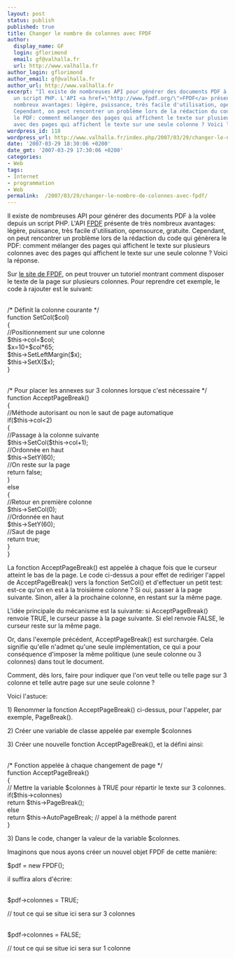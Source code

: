 ```yaml
---
layout: post
status: publish
published: true
title: Changer le nombre de colonnes avec FPDF
author:
  display_name: GF
  login: gflorimond
  email: gf@valhalla.fr
  url: http://www.valhalla.fr
author_login: gflorimond
author_email: gf@valhalla.fr
author_url: http://www.valhalla.fr
excerpt: "Il existe de nombreuses API pour générer des documents PDF à la volée depuis
  un script PHP. L'API <a href=\"http://www.fpdf.org/\">FPDF</a> présente de très
  nombreux avantages: lègère, puissance, très facile d'utilisation, opensource, gratuite.
  Cependant, on peut rencontrer un problème lors de la rédaction du code qui génèrera
  le PDF: comment mélanger des pages qui affichent le texte sur plusieurs colonnes
  avec des pages qui affichent le texte sur une seule colonne ? Voici la réponse.\r\n\r\n"
wordpress_id: 118
wordpress_url: http://www.valhalla.fr/index.php/2007/03/29/changer-le-nombre-de-colonnes-avec-fpdf/
date: '2007-03-29 18:30:06 +0200'
date_gmt: '2007-03-29 17:30:06 +0200'
categories:
- Web
tags:
- Internet
- programmation
- Web
permalink:  /2007/03/29/changer-le-nombre-de-colonnes-avec-fpdf/
---
```

<p>Il existe de nombreuses API pour générer des documents PDF à la volée depuis un script PHP. L'API <a href="http://www.fpdf.org/">FPDF</a> présente de très nombreux avantages: lègère, puissance, très facile d'utilisation, opensource, gratuite. Cependant, on peut rencontrer un problème lors de la rédaction du code qui génèrera le PDF: comment mélanger des pages qui affichent le texte sur plusieurs colonnes avec des pages qui affichent le texte sur une seule colonne ? Voici la réponse.</p>
<p><a id="more"></a><a id="more-118"></a></p>
<p>Sur <a href="http://www.fpdf.org/">le site de FPDF</a>, on peut trouver un tutoriel montrant comment disposer le texte de la page sur plusieurs colonnes. Pour reprendre cet exemple, le code à rajouter est le suivant:</p>
<p><span class="Code"><br />
/* Définit la colonne courante */<br />
function SetCol($col)<br />
{<br />
    //Positionnement sur une colonne<br />
    $this->col=$col;<br />
    $x=10+$col*65;<br />
    $this->SetLeftMargin($x);<br />
    $this->SetX($x);<br />
}<br />
</span></p>
<p><span class="Code"><br />
/* Pour placer les annexes sur 3 colonnes lorsque c'est nécessaire */<br />
function AcceptPageBreak()<br />
{<br />
    //Méthode autorisant ou non le saut de page automatique<br />
    if($this->col&lt;2)<br />
    {<br />
        //Passage à la colonne suivante<br />
        $this->SetCol($this->col+1);<br />
        //Ordonnée en haut<br />
        $this->SetY(60);<br />
        //On reste sur la page<br />
        return false;<br />
    }<br />
    else<br />
    {<br />
        //Retour en première colonne<br />
        $this->SetCol(0);<br />
        //Ordonnée en haut<br />
        $this->SetY(60);<br />
        //Saut de page<br />
        return true;<br />
    }<br />
}<br />
</span></p>
<p>La fonction AcceptPageBreak() est appelée à chaque fois que le curseur atteint le bas de la page. Le code ci-dessus a pour effet de rediriger l'appel de AcceptPageBreak() vers la fonction SetCol() et d'effectuer un petit test: est-ce qu'on en est à la troisième colonne ? Si oui, passer à la page suivante. Sinon, aller à la prochaine colonne, en restant sur la même page.</p>
<p>L'idée principale du mécanisme est la suivante: si AcceptPageBreak() renvoie TRUE, le curseur passe à la page suivante. Si elel renvoie FALSE, le curseur reste sur la même page.</p>
<p>Or, dans l'exemple précédent, AcceptPageBreak() est surchargée. Cela signifie qu'elle n'admet qu'une seule implémentation, ce qui a pour conséquence d'imposer la même politique (une seule colonne ou 3 colonnes) dans tout le document.</p>
<p>Comment, dès lors, faire pour indiquer que l'on veut telle ou telle page sur 3 colonne et telle autre page sur une seule colonne ?</p>
<p>Voici l'astuce:</p>
<p>1) Renommer la fonction AcceptPageBreak() ci-dessus, pour l'appeler, par exemple, PageBreak().</p>
<p>2) Créer une variable de classe appelée par exemple $colonnes</p>
<p>3) Créer une nouvelle fonction AcceptPageBreak(), et la défini ainsi:</p>
<p><span class="Code"><br />
/* Fonction appelée à chaque changement de page */<br />
function AcceptPageBreak()<br />
{<br />
	// Mettre la variable $colonnes à TRUE pour répartir le texte sur 3 colonnes.<br />
	if($this->colonnes)<br />
		return $this->PageBreak();<br />
	else<br />
		return $this->AutoPageBreak; // appel à la méthode parent<br />
}<br />
</span></p>
<p>3) Dans le code, changer la valeur de la variable $colonnes.</p>
<p>Imaginons que nous ayons créer un nouvel objet FPDF de cette manière:</p>
<p><span class="Code">$pdf = new FPDF();</span></p>
<p>il suffira alors d'écrire:</p>
<p><span class="Code"><br />
$pdf->colonnes = TRUE;</p>
<p>// tout ce qui se situe ici sera sur 3 colonnes<br />
</span></p>
<p><span class="Code"><br />
$pdf->colonnes = FALSE;</p>
<p>// tout ce qui se situe ici sera sur 1 colonne<br />
</span></p>
